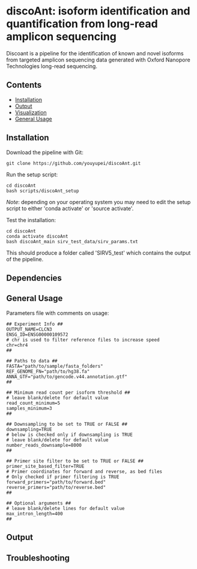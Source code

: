 # discoAnt: isoform identification and quantification from long-read amplicon sequencing

Discoant is a pipeline for the identification of known and novel isoforms from targeted amplicon sequencing data generated with Oxford Nanopore Technologies long-read sequencing. 

## Contents

- [Installation](#installation)
- [Output](#Output)
- [Visualization](#Visualization)
- [General Usage](#General-Usage)

## Installation

Download the pipeline with Git:
```
git clone https://github.com/youyupei/discoAnt.git
```

Run the setup script:
```
cd discoAnt
bash scripts/discoAnt_setup
```
*Note*: depending on your operating system you may need to edit the setup script to either 'conda activate' or 'source activate'.

Test the installation:
```
cd discoAnt
conda activate discoAnt
bash discoAnt_main sirv_test_data/sirv_params.txt
```
This should produce a folder called 'SIRV5_test' which contains the output of the pipeline.

## Dependencies

## General Usage

Parameters file with comments on usage:
```
## Experiment Info ##
OUTPUT_NAME=CLCN3
ENSG_ID=ENSG00000109572
# chr is used to filter reference files to increase speed
chr=chr4
##

## Paths to data ##
FASTA="path/to/sample/fasta_folders"
REF_GENOME_FN="path/to/hg38.fa"
ANNA_GTF="path/to/gencode.v44.annotation.gtf"
##

## Minimum read count per isoform threshold ##
# leave blank/delete for default value
read_count_minimum=5
samples_minimum=3
##

## Downsampling to be set to TRUE or FALSE ##
downsampling=TRUE
# below is checked only if downsampling is TRUE
# leave blank/delete for default value
number_reads_downsample=8000
##

## Primer site filter to be set to TRUE or FALSE ##
primer_site_based_filter=TRUE
# Primer coordinates for forward and reverse, as bed files
# Only checked if primer filtering is TRUE
forward_primers="path/to/forward.bed"
reverse_primers="path/to/reverse.bed"
##

## Optional arguments ##
# leave blank/delete lines for default value
max_intron_length=400
##
```
## Output

## Troubleshooting




